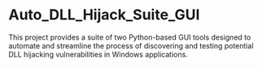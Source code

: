 # Auto_DLL_Hijack_Suite_GUI
This project provides a suite of two Python-based GUI tools designed to automate and streamline the process of discovering and testing potential DLL hijacking vulnerabilities in Windows applications.
